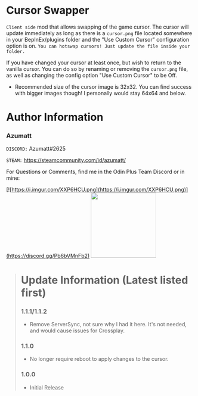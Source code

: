 # Cursor Swapper

`Client side` mod that allows swapping of the game cursor. The cursor will update immediately as long as there is
a `cursor.png` file
located somewhere in your BepInEx/plugins folder and the "Use Custom Cursor" configuration option is
on. `You can hotswap cursors! Just update the file inside your folder.`

If you have changed your cursor at least once, but wish to return to the vanilla cursor. You can do so by renaming or
removing the `cursor.png` file, as well as changing the config option "Use Custom Cursor" to be Off.

- Recommended size of the cursor image is 32x32. You can find success with bigger images though! I personally would stay
  64x64 and below.

# Author Information

### Azumatt

`DISCORD:` Azumatt#2625

`STEAM:` https://steamcommunity.com/id/azumatt/

For Questions or Comments, find me in the Odin Plus Team Discord or in mine:

[![https://i.imgur.com/XXP6HCU.png](https://i.imgur.com/XXP6HCU.png)](https://discord.gg/Pb6bVMnFb2)
<a href="https://discord.gg/pdHgy6Bsng"><img src="https://i.imgur.com/Xlcbmm9.png" href="https://discord.gg/pdHgy6Bsng" width="175" height="175"></a>

> # Update Information (Latest listed first)
> ### 1.1.1/1.1.2
> - Remove ServerSync, not sure why I had it here. It's not needed, and would cause issues for Crossplay.
> ### 1.1.0
> - No longer require reboot to apply changes to the cursor.
> ### 1.0.0
> - Initial Release